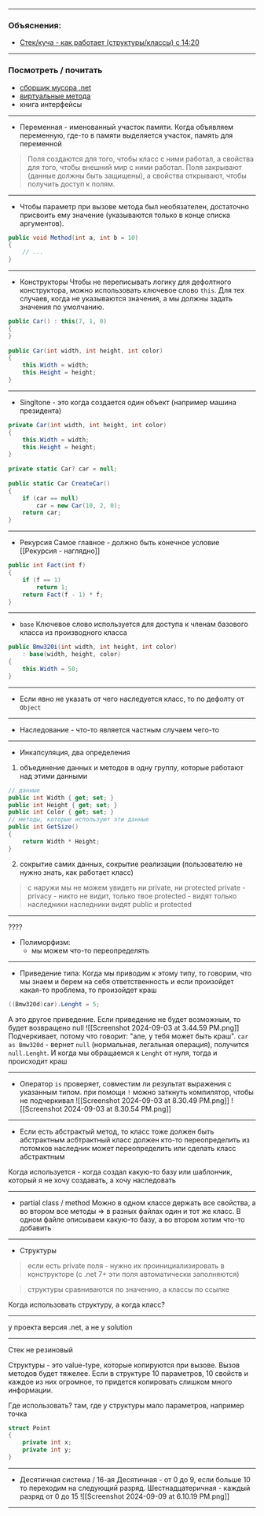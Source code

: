 
----
### Объяснения:

- [Стек/куча - как работает (структуры/классы) с 14:20](https://boosty.to/mflenov/posts/1e8ad54c-70e1-4357-ac04-9a48ce1e1d5d)

-----
### Посмотреть / почитать 
- [сборщик мусора .net](https://boosty.to/mflenov/posts/999203aa-1f38-473a-89bb-27efb66520da?share=post_link)
- [виртуальные метода](https://www.flenov.info/story/show/Virtualynye-metody) 
- книга интерфейсы 

-----



- Переменная - именованный участок памяти.
Когда объявляем переменную, где-то в памяти выделяется участок, память для переменной
>Поля создаются для того, чтобы класс с ними работал, а свойства для того, чтобы внешний мир с ними работал.
>Поля закрывают (данные должны быть защищены), а свойства открывают, чтобы получить доступ к полям.

-----

- Чтобы параметр при вызове метода был необязателен, достаточно присвоить ему значение (указываются только в конце списка аргументов).
```c#
public void Method(int a, int b = 10)  
{  
    // ...
}
```

----

- Конструкторы 
Чтобы не переписывать логику для дефолтного конструктора, можно использовать ключевое слово `this`. Для тех случаев, когда не указываются значения, а мы должны задать значения по умолчанию. 
```c#
public Car() : this(7, 1, 0)  
{  
}  
  
public Car(int width, int height, int color)  
{  
    this.Width = width;  
    this.Height = height;  
}
```

----

- Singltone - это когда создается один объект (например машина президента)
```c#
private Car(int width, int height, int color)  
{  
    this.Width = width;  
    this.Height = height;  
}  
  
private static Car? car = null;  
  
public static Car CreateCar()  
{  
    if (car == null)  
        car = new Car(10, 2, 0);  
    return car;  
}
```

----

- Рекурсия 
Самое главное - должно быть конечное условие 
[[Рекурсия - наглядно]]
```c#
public int Fact(int f)  
{  
    if (f == 1)  
        return 1;  
    return Fact(f - 1) * f;  
}
```

-----

- `base` Ключевое слово используется для доступа к членам базового класса из производного класса
```c#
public Bmw320i(int width, int height, int color)  
    : base(width, height, color)  
{  
    this.Width = 50;  
}
```

----

- Если явно не указать от чего наследуется класс, то по дефолту от `Object`

-----
- Наследование - что-то является частным случаем чего-то 

----

- Инкапсуляция, два определения
1.  объединение данных и методов в одну группу, которые работают над этими данными 
```c#
// данные 
public int Width { get; set; }  
public int Height { get; set; }  
public int Color { get; set; }  
// методы, которые используют эти данные
public int GetSize()  
{  
    return Width * Height;  
}
```
2. сокрытие самих данных, сокрытие реализации (пользователю не нужно знать, как работает класс)
 
 > с наружи мы не можем увидеть ни private, ни protected
	private - privacy - никто не видит, только твое 
	protected - видят только наследники 
	наследники видят public и protected 


-----

????
- Полиморфизм: 
	- мы можем что-то переопределять 


----

- Приведение типа:
Когда мы приводим к этому типу, то говорим, что мы знаем и берем на себя ответственность и если произойдет какая-то проблема, то произойдет краш
```c#
((Bmw320d)car).Lenght = 5;
```

А это другое приведение. Если приведение не будет возможным, то будет возвращено null
![[Screenshot 2024-09-03 at 3.44.59 PM.png]]
Подчеркивает, потому что говорит: "але, у тебя может быть краш".
`car as Bmw320d` - вернет `null` (нормальная,  легальная операция), получится `null.Lenght`.
И когда мы обращаемся к `Lenght` от нуля, тогда и происходит краш 


----

- Оператор `is` проверяет, совместим ли результат выражения с указанным типом.
	при помощи `!` можно заткнуть компилятор, чтобы не подчеркивал
			![[Screenshot 2024-09-03 at 8.30.49 PM.png]]
			![[Screenshot 2024-09-03 at 8.30.54 PM.png]]


----

- Если есть абстрактый метод, то класс тоже должен быть абстрактным 
асбтрактный класс должен кто-то переопределить из потомков
	наследник может переопределить или сделать класс абстрактным

Когда используется - когда создал какую-то базу или шаблончик, который я не хочу создавать, а хочу наследовать 


----

- partial class / method
Можно в одном классе держать все свойства, а во втором все методы => в разных файлах один и тот же класс. 
В одном файле описываем какую-то базу, а во втором хотим что-то добавить 



----

- Структуры 
>если есть private поля - нужно их проинициализировать в конструкторе (с .net 7+ эти поля автоматически заполняются)

>структуры сравниваются по значению, а классы по ссылке

Когда использовать структуру, а когда класс? 
	



----
у проекта версия .net, а не у solution 

------





Стек не резиновый

Структуры - это value-type, которые копируются при вызове. Вызов методов будет тяжелее.
Если в структуре 10 параметров, 10 свойств и каждое из них огромное, то придется копировать слишком много информации.

Где использовать?
	там, где у структуры мало параметров, например точка
```c#
struct Point  
{  
    private int x;  
    private int y;  
}
```

----
- Десятичная система / 16-ая
Десятичная - от 0 до 9, если больше 10 то переходим на следующий разряд.
Шестнадцатеричная - каждый разряд  от 0 до 15 
![[Screenshot 2024-09-09 at 6.10.19 PM.png]]

-----



